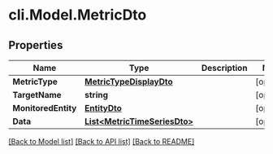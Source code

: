 # cli.Model.MetricDto

## Properties

Name | Type | Description | Notes
------------ | ------------- | ------------- | -------------
**MetricType** | [**MetricTypeDisplayDto**](MetricTypeDisplayDto.md) |  | [optional] 
**TargetName** | **string** |  | [optional] 
**MonitoredEntity** | [**EntityDto**](EntityDto.md) |  | [optional] 
**Data** | [**List&lt;MetricTimeSeriesDto&gt;**](MetricTimeSeriesDto.md) |  | [optional] 

[[Back to Model list]](../README.md#documentation-for-models) [[Back to API list]](../README.md#documentation-for-api-endpoints) [[Back to README]](../README.md)

